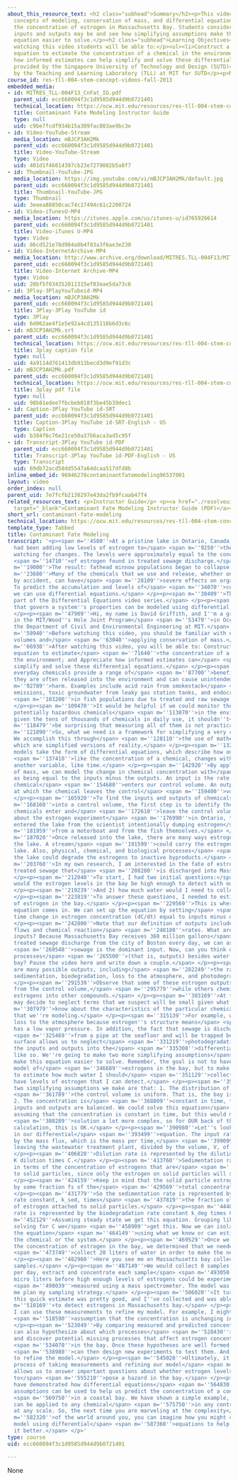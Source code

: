 ```yaml
---
about_this_resource_text: <h2 class="subhead">Summary</h2><p>This video combines the
  concepts of modeling, conservation of mass, and differential equations to estimate
  the concentration of estrogen in Massachusetts Bay. Students consider what the dominant
  inputs and outputs may be and see how simplifying assumptions make the differential
  equation easier to solve.</p><h2 class="subhead">Learning Objectives</h2><p>After
  watching this video students will be able to:</p><ul><li>Construct a differential
  equation to estimate the concentration of a chemical in the environment.</li><li>Appreciate
  how informed estimates can help simplify and solve these differential equations.</li></ul><p>Funding
  provided by the Singapore University of Technology and Design (SUTD)</p><p>Developed
  by the Teaching and Learning Laboratory (TLL) at MIT for SUTD</p><p>MIT &copy; 2012</p>
course_id: res-tll-004-stem-concept-videos-fall-2013
embedded_media:
- id: MITRES_TLL-004F13_CnFat_IG.pdf
  parent_uid: ecc660094f3c1d9585d944d9b0721401
  technical_location: https://ocw.mit.edu/resources/res-tll-004-stem-concept-videos-fall-2013/videos/differential-equations/contaminant-fate-modeling/MITRES_TLL-004F13_CnFat_IG.pdf
  title: Contaminant Fate Modeling Instructor Guide
  type: null
  uid: c9be7fcdf934b15a309fac803ae9bc3e
- id: Video-YouTube-Stream
  media_location: mBJCP3AH2Mk
  parent_uid: ecc660094f3c1d9585d944d9b0721401
  title: Video-YouTube-Stream
  type: Video
  uid: 401d1f46014397cb23e7279082b5a8f7
- id: Thumbnail-YouTube-JPG
  media_location: https://img.youtube.com/vi/mBJCP3AH2Mk/default.jpg
  parent_uid: ecc660094f3c1d9585d944d9b0721401
  title: Thumbnail-YouTube-JPG
  type: Thumbnail
  uid: 3eeea88850cac74c17494c61c2200724
- id: Video-iTunesU-MP4
  media_location: https://itunes.apple.com/us/itunes-u/id765926614
  parent_uid: ecc660094f3c1d9585d944d9b0721401
  title: Video-iTunes U-MP4
  type: Video
  uid: 86cd521e78d984a0b4f03a3f6ae3e230
- id: Video-InternetArchive-MP4
  media_location: http://www.archive.org/download/MITRES.TLL-004F13/MITRES_TLL-004F13_contaminant_fate_modeling_300k.mp4
  parent_uid: ecc660094f3c1d9585d944d9b0721401
  title: Video-Internet Archive-MP4
  type: Video
  uid: 28bf5f034352011315ef83eae5da73c6
- id: 3Play-3PlayYouTubeid-MP4
  media_location: mBJCP3AH2Mk
  parent_uid: ecc660094f3c1d9585d944d9b0721401
  title: 3Play-3Play YouTube id
  type: 3Play
  uid: 6d062ae4f1e5e92a4cd135116b6d3c6c
- id: mBJCP3AH2Mk.srt
  parent_uid: ecc660094f3c1d9585d944d9b0721401
  technical_location: https://ocw.mit.edu/resources/res-tll-004-stem-concept-videos-fall-2013/videos/differential-equations/contaminant-fate-modeling/mBJCP3AH2Mk.srt
  title: 3play caption file
  type: null
  uid: 4a9114d761413db913becd3d9ef91d3c
- id: mBJCP3AH2Mk.pdf
  parent_uid: ecc660094f3c1d9585d944d9b0721401
  technical_location: https://ocw.mit.edu/resources/res-tll-004-stem-concept-videos-fall-2013/videos/differential-equations/contaminant-fate-modeling/mBJCP3AH2Mk.pdf
  title: 3play pdf file
  type: null
  uid: 98b81edee7fbcbeb018f3be45b39dec1
- id: Caption-3Play YouTube id-SRT
  parent_uid: ecc660094f3c1d9585d944d9b0721401
  title: Caption-3Play YouTube id-SRT-English - US
  type: Caption
  uid: b384f6c76e21ce50a37b6aca3ad5c95f
- id: Transcript-3Play YouTube id-PDF
  parent_uid: ecc660094f3c1d9585d944d9b0721401
  title: Transcript-3Play YouTube id-PDF-English - US
  type: Transcript
  uid: 69db72acd58dd5547a64dcaa517dfd8b
inline_embed_id: 96946278contaminantfatemodeling96537001
layout: video
order_index: null
parent_uid: 7e7fcfb2130297e43da2fb9fcaab47f4
related_resources_text: <p>Instructor Guide</p> <p><a href="./resolveuid/c9be7fcdf934b15a309fac803ae9bc3e"
  target="_blank">Contaminant Fate Modeling Instructor Guide (PDF)</a></p>
short_url: contaminant-fate-modeling
technical_location: https://ocw.mit.edu/resources/res-tll-004-stem-concept-videos-fall-2013/videos/differential-equations/contaminant-fate-modeling
template_type: Tabbed
title: Contaminant Fate Modeling
transcript: '<p><span m=''4580''>At a pristine lake in Ontario, Canada, scientists
  had been adding low levels of estrogen to</span> <span m=''9250''>the lake and were
  watching for changes. The levels were approximately equal to the concentration</span>
  <span m=''14710''>of estrogen found in treated sewage discharge.</span> </p><p><span
  m=''19000''>The result: fathead minnow populations began to collapse!</span> </p><p><span
  m=''23680''>Many of the chemicals that we use and release, whether on purpose or
  by accident, can have</span> <span m=''28109''>severe effects on organisms and ecosystems.
  To predict the accumulation and levels of</span> <span m=''34070''>contaminants,
  we can use differential equations.</span> </p><p><span m=''38409''>This video is
  part of the Differential Equations video series.</span> </p><p><span m=''43220''>Laws
  that govern a system''s properties can be modeled using differential equations.</span>
  </p><p><span m=''47909''>Hi, my name is David Griffith, and I''m a graduate student
  in the MIT/Wood''s Hole Joint Program</span> <span m=''53479''>in Oceanography and
  the Department of Civil and Environmental Engineering at MIT.</span> </p><p><span
  m=''58940''>Before watching this video, you should be familiar with defining control
  volumes and</span> <span m=''63040''>applying conservation of mass.</span> </p><p><span
  m=''66930''>After watching this video, you will be able to: Construct a differential
  equation to estimate</span> <span m=''71640''>the concentration of a chemical in
  the environment; and Appreciate how informed estimates can</span> <span m=''77100''>help
  simplify and solve these differential equations.</span> </p><p><span m=''85800''>While
  everyday chemicals provide a range of</span> <span m=''87700''>benefits to society,
  they are often released into the environment and can cause unintended</span> <span
  m=''92789''>harm. Examples include acid rain from smokestack</span> <span m=''96729''>sulfur
  emissions, toxic groundwater from leaky gas station tanks, and endocrine disruption</span>
  <span m=''103200''>in fish populations due to treated and raw sewage discharges.</span>
  </p><p><span m=''109470''>It would be helpful if we could monitor the levels of
  potentially hazardous chemicals</span> <span m=''113070''>in the environment. But,
  given the tens of thousands of chemicals in daily use, it shouldn''t</span> <span
  m=''118479''>be surprising that measuring all of them is not practical.</span> </p><p><span
  m=''121890''>So, what we need is a framework for simplifying a very complex world.
  We accomplish this through</span> <span m=''128110''>the use of mathematical models,
  which are simplified versions of reality.</span> </p><p><span m=''132920''>Many
  models take the form of differential equations, which describe how one variable,</span>
  <span m=''137410''>like the concentration of a chemical, changes with respect to
  another variable, like time.</span> </p><p><span m=''142920''>By applying conservation
  of mass, we can model the change in chemical concentration with</span> <span m=''147030''>time
  as being equal to the inputs minus the outputs. An input is the rate at which a
  chemical</span> <span m=''154680''>enters our control volume. An output is the rate
  at which the chemical leaves the control</span> <span m=''159400''>volume.</span>
  </p><p><span m=''165920''>To find the inputs and outputs of chemicals</span> <span
  m=''168160''>into a control volume, the first step is to identify the ways that
  chemicals enter and</span> <span m=''172610''>leave the control volume. If we think
  about the estrogen experiment</span> <span m=''176990''>in Ontario, the estrogen
  entered the lake from the scientist intentionally dumping estrogen</span> <span
  m=''181959''>from a motorboat and from the fish themselves.</span> </p><p><span
  m=''187020''>Once released into the lake, there are many ways estrogens can leave
  the lake. A stream</span> <span m=''191599''>could carry the estrogens out of the
  lake. Also, physical, chemical, and biological processes</span> <span m=''197430''>within
  the lake could degrade the estrogens to inactive byproducts.</span> </p><p><span
  m=''203760''>In my own research, I am interested in the fate of estrogens in the
  treated sewage that</span> <span m=''208280''>is discharged into Massachusetts Bay.</span>
  </p><p><span m=''212040''>To start, I had two initial questions:</span> <span m=''214110''>1)
  would the estrogen levels in the bay be high enough to detect with our instruments?</span>
  </p><p><span m=''219239''>And 2) how much water would I need to collect?</span>
  </p><p><span m=''223819''>To answer these questions, I needed to estimate the concentration
  of estrogen in the bay.</span> </p><p><span m=''229569''>This is where the differential
  equation comes in. We can set up the equation by setting</span> <span m=''233989''>the
  time change in estrogen concentration (dC/dt) equal to inputs minus outputs.</span>
  </p><p><span m=''242800''>Note that our definition of outputs includes both physical
  flows and chemical reaction</span> <span m=''248180''>rates. What are the possible
  inputs? Because Massachusetts Bay receives 360 million gallons</span> <span m=''255160''>of
  treated sewage discharge from the city of Boston every day, we can assume here that</span>
  <span m=''260548''>sewage is the dominant input. Now, can you think of any removal
  processes</span> <span m=''265500''>(that is, outputs) besides water leaving the
  bay? Pause the video here and write down a couple.</span> </p><p><span m=''280159''>There
  are many possible outputs, including</span> <span m=''282249''>the rates of dilution,
  sedimentation, biodegradation, loss to the atmosphere, and photodegradation.</span>
  </p><p><span m=''291539''>Observe that some of these estrogen outputs remove estrogens
  from the control volume,</span> <span m=''295779''>while others chemically transform
  estrogens into other compounds.</span> </p><p><span m=''303169''>At this point we
  may decide to neglect terms that we suspect will be small given what we</span> <span
  m=''307979''>know about the characteristics of the particular chemical and environment
  that we''re modeling.</span> </p><p><span m=''315139''>For example, we might neglect
  loss to the atmosphere because estrogen''s structure means</span> <span m=''319979''>it
  has a low vapor pressure. In addition, the fact that sewage is discharged</span>
  <span m=''325469''>from a pipe at the seafloor and will be trapped below the sunlit
  surface allows us to neglect</span> <span m=''331219''>photodegradation. We include
  the inputs and outputs into the</span> <span m=''335308''>differential equation
  like so. We''re going to make two more simplifying assumptions</span> <span m=''341339''>to
  make this equation easier to solve. Remember, the goal is not to have a perfect
  model of</span> <span m=''346689''>estrogens in the bay, but to make a quick computation
  to estimate how much water I should</span> <span m=''351129''>collect before I will
  have levels of estrogen that I can detect.</span> </p><p><span m=''356599''>The
  two simplifying assumptions we make are that: 1. The distribution of estrogens in</span>
  <span m=''361789''>the control volume is uniform. That is, the bay is "well mixed.
  2. The concentration is</span> <span m=''368809''>constant in time, that is the
  inputs and outputs are balanced. We could solve this equation</span> <span m=''376059''>without
  assuming that the concentration is constant in time, but this would make our</span>
  <span m=''380289''>solution a lot more complex, so for OUR back of the envelope
  calculation, this is OK.</span> </p><p><span m=''390980''>Let''s look at the terms
  in our differential</span> <span m=''393499''>equation. The input rate is represented
  by the mass flux, which is the mass per time,</span> <span m=''399099''>Q, of estrogen
  leaving the wastewater treatment plant, divided by the volume, V, of the bay.</span>
  </p><p><span m=''406820''>Dilution rate is represented by the dilution rate constant
  K dilution times C.</span> </p><p><span m=''413760''>Sedimentation rate is determined
  in terms of the concentration of estrogens that are</span> <span m=''417969''>attached
  to solid particles, since only the estrogen on solid particles will sink.</span>
  </p><p><span m=''424159''>Keep in mind that the solid particle estrogens are represented
  by some fraction fs of the</span> <span m=''429569''>total concentration.</span>
  </p><p><span m=''431779''>So the sedimentation rate is represented by the sedimentation
  rate constant, k_sed, times</span> <span m=''437819''>the fraction of the concentration
  of estrogen attached to solid particles.</span> </p><p><span m=''444820''>Biodegradation
  rate is represented by the biodegradation rate constant k_deg times C.</span> </p><p><span
  m=''452129''>Assuming steady state we get this equation. Grouping like terms, and
  solving for C we</span> <span m=''458909''>get this. Now we can isolate C and solve
  the equation</span> <span m=''464149''>using what we know or can estimate about
  the chemical or the system.</span> </p><p><span m=''469529''>Once we solved for
  the concentration of estrogen in the bay, we determined that we needed to</span>
  <span m=''473749''>collect 20 liters of water in order to make the necessary measurements.</span>
  </p><p><span m=''482960''>Here you see me on Massachusetts bay collecting water
  samples.</span> </p><p><span m=''487149''>We would collect 8 samples of 20L of water
  per day, extract and concentrate each sample</span> <span m=''493050''>down to 100
  micro liters before high enough levels of estrogens could be experimentally</span>
  <span m=''498039''>measured using a mass spectrometer. The model was key in helping
  me plan my sampling strategy.</span> </p><p><span m=''506020''>It turns out that
  this quick estimate was pretty good, and I''ve collected and was able</span> <span
  m=''510169''>to detect estrogens in Massachusetts bay.</span> </p><p><span m=''513990''>Now
  I can use these measurements to refine my model. For example, I might remove the</span>
  <span m=''518590''>assumption that the concentration is unchanging in time.</span>
  </p><p><span m=''523049''>By comparing measured and predicted concentrations, we
  can also hypothesize about which processes</span> <span m=''528430''>are dominant
  and discover potential missing processes that affect estrogen concentration</span>
  <span m=''534070''>in the bay. Once these hypotheses are well formed, we</span>
  <span m=''538980''>can then design new experiments to test them. And can continue
  to refine the model.</span> </p><p><span m=''545020''>Ultimately, it''s the iterative
  process of taking measurements and refining our model</span> <span m=''550080''>that
  allows us to answer important questions about whether estrogen levels are likely
  to</span> <span m=''555210''>pose a hazard in the bay.</span> </p><p><span m=''562480''>We
  have demonstrated how differential equations</span> <span m=''564830''>and simplifying
  assumptions can be used to help us predict the concentration of a contaminant</span>
  <span m=''569750''>in a coastal bay. We have shown a simple example, but the approach
  can be applied to any chemical</span> <span m=''575750''>in any control volume and
  at any scale. So, the next time you are marveling at the complexity</span> <span
  m=''582320''>of the world around you, you can imagine how you might construct a
  model using differential</span> <span m=''587360''>equations to help you understand
  it better.</span> </p>'
type: course
uid: ecc660094f3c1d9585d944d9b0721401

---
```

None